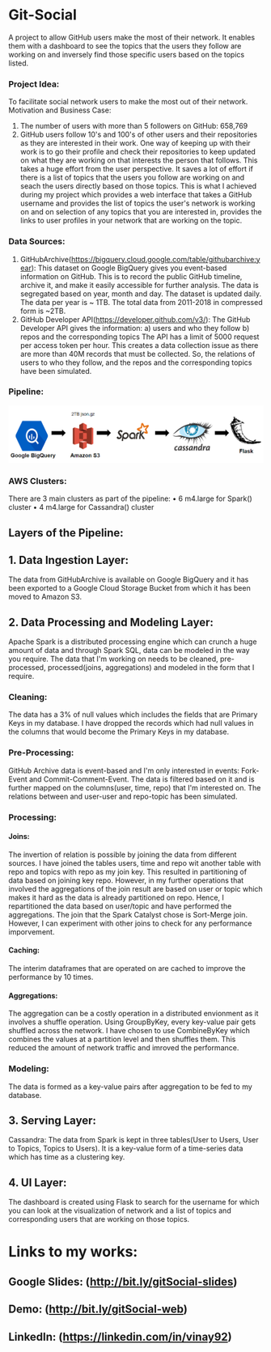 # Git-Social
A project to allow GitHub users make the most of their network. It enables them  with a dashboard to see the topics that the users they follow are working on and inversely find those specific users based on the topics listed.

### Project Idea:
To facilitate social network users to make the most out of their network.
Motivation and Business Case:
1. The number of users with more than 5 followers on GitHub: 658,769
2. GitHub users follow 10's and 100's of other users and their repositories as they are interested in their work.
One way of keeping up with their work is to go their profile and check their repositories to keep updated on what they are working on that interests the person that follows. This takes a huge effort from the user perspective. It saves a lot of effort if there is a list of topics that the users you follow are working on and seach the users directly based on those topics. This is what I achieved during my project which provides a web interface that takes a GitHub username and provides the list of topics the user's network is working on and on selection of any topics that you are interested in, provides the links to user profiles in your network that are working on the topic.
### Data Sources:
1.	GitHubArchive(https://bigquery.cloud.google.com/table/githubarchive:year): This dataset on Google BigQuery gives you event-based information on GitHub. This is to record the public GitHub timeline, archive it, and make it easily accessible for further analysis. The data is segregated based on year, month and day. The dataset is updated daily. The data per year is ~ 1TB. The total data from 2011-2018 in compressed form is ~2TB.
2.	GitHub Developer API(https://developer.github.com/v3/): The GitHub Developer API gives the information: 
a)	users and who they follow
b)	repos and the corresponding topics
The API has a limit of 5000 request per access token per hour. This creates a data collection issue as there are more than 40M records that must be collected. So, the relations of users to who they follow, and the repos and the corresponding topics have been simulated.
### Pipeline:
![](static/images/Pipeline.png)
### AWS Clusters:
There are 3 main clusters as part of the pipeline:
•	6 m4.large for Spark() cluster
•	4 m4.large for Cassandra() cluster

## Layers of the Pipeline:
## 1.	Data Ingestion Layer:
The data from GitHubArchive is available on Google BigQuery and it has been exported to a Google Cloud Storage Bucket from which it has been moved to Amazon S3.
## 2.	Data Processing and Modeling Layer:
Apache Spark is a distributed processing engine which can crunch a huge amount of data and through Spark SQL, data can be modeled in the way you require. The data that I'm working on needs to be cleaned, pre-processed, processed(joins, aggregations) and modeled in the form that I require.
### Cleaning:
The data has a 3% of null values which includes the fields that are Primary Keys in my database. I have dropped the records which had null values in the columns that would become the Primary Keys in my database.
### Pre-Processing:
GitHub Archive data is event-based and I'm only interested in events: Fork-Event and Commit-Comment-Event. The data is filtered based on it and is further mapped on the columns(user, time, repo) that I'm interested on. The relations between and user-user and repo-topic has been simulated.
### Processing:
#### Joins: 
The invertion of relation is possible by joining the data from different sources. I have joined the tables users, time and repo wit another table with repo and topics with repo as my join key. This resulted in partitioning of data based on joining key repo. However, in my further operations that involved the aggregations of the join result are based on user or topic which makes it hard as the data is already partitioned on repo. Hence, I repartitioned the data based on user/topic and have performed the aggregations. The join that the Spark Catalyst chose is Sort-Merge join. However, I can experiment with other joins to check for any performance imporvement. 
#### Caching: 
The interim dataframes that are operated on are cached to improve the performance by 10 times.
#### Aggregations:
The aggregation can be a costly operation in a distributed envionment as it involves a shuffle operation. Using GroupByKey, every key-value pair gets shuffled across the network. I have chosen to use CombineByKey which combines the values at a partition level and then shuffles them. This reduced the amount of network traffic and imroved the performance.
### Modeling:
The data is formed as a key-value pairs after aggregation to be fed to my database.
## 3.	Serving Layer:
Cassandra: The data from Spark is kept in three tables(User to Users, User to Topics, Topics to Users). It is a key-value form of a time-series data which has time as a clustering key.
## 4.	UI Layer:
The dashboard is created using Flask to search for the username for which you can look at the visualization of network and a list of topics and corresponding users that are working on those topics.

# Links to my works:
## Google Slides: (http://bit.ly/gitSocial-slides)
## Demo: (http://bit.ly/gitSocial-web)
## LinkedIn: (https://linkedin.com/in/vinay92)
